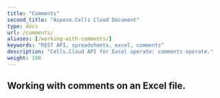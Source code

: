 ```yaml
---
title: "Comments"
second_title: "Aspose.Cells Cloud Document"
type: docs
url: /comments/
aliases: [/working-with-comments/]
keywords: "REST API, spreadsheets, excel, comments"
description: "Cells.Cloud API for Excel operate: comments operate."
weight: 100
---
```



## Working with comments on an Excel file.